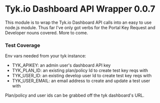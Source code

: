 # Tyk.io Dashboard API Wrapper 0.0.7

This module is to wrap the Tyk.io Dashboard API calls into an easy to use node.js module.
Thus far I've only got verbs for the Portal Key Request and Developer nouns covered. More to come.

### Test Coverage
Env vars needed from your tyk instance:
- TYK_APIKEY: an admin user's dashboard API key
- TYK_PLAN_ID: an existing plan/policy Id to create test key reqs with
- TYK_USER_ID: an existing develop user Id to create test key reqs with
- TYK_USER_EMAIL: an email address to create and update a test user with

Plan/policy and user ids can be grabbed off the tyk dashboard's URL.
